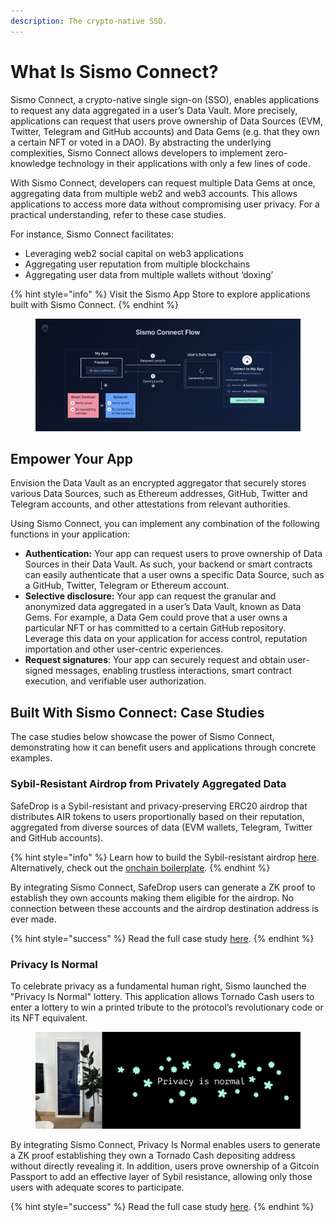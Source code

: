 ```yaml
---
description: The crypto-native SSO.
---
```


# What Is Sismo Connect?

Sismo Connect, a crypto-native single sign-on (SSO), enables applications to request any data aggregated in a user’s Data Vault. More precisely, applications can request that users prove ownership of Data Sources (EVM, Twitter, Telegram and GitHub accounts) and Data Gems (e.g. that they own a certain NFT or voted in a DAO). By abstracting the underlying complexities, Sismo Connect allows developers to implement zero-knowledge technology in their applications with only a few lines of code.

With Sismo Connect, developers can request multiple Data Gems at once, aggregating data from multiple web2 and web3 accounts. This allows applications to access more data without compromising user privacy. For a practical understanding, refer to these case studies.

For instance, Sismo Connect facilitates:

* Leveraging web2 social capital on web3 applications
* Aggregating user reputation from multiple blockchains
* Aggregating user data from multiple wallets without ‘doxing’

{% hint style="info" %}
Visit the Sismo App Store to explore applications built with Sismo Connect.
{% endhint %}

<figure><img src="../.gitbook/assets/Sismo Connect Flow.png" alt=""><figcaption></figcaption></figure>

## Empower Your App

Envision the Data Vault as an encrypted aggregator that securely stores various Data Sources, such as Ethereum addresses, GitHub, Twitter and Telegram accounts, and other attestations from relevant authorities.

Using Sismo Connect, you can implement any combination of the following functions in your application:

* **Authentication:** Your app can request users to prove ownership of Data Sources in their Data Vault. As such, your backend or smart contracts can easily authenticate that a user owns a specific Data Source, such as a GitHub, Twitter, Telegram or Ethereum account.
* **Selective disclosure:** Your app can request the granular and anonymized data aggregated in a user’s Data Vault, known as Data Gems. For example, a Data Gem could prove that a user owns a particular NFT or has committed to a certain GitHub repository. Leverage this data on your application for access control, reputation importation and other user-centric experiences.
* **Request signatures**: Your app can securely request and obtain user-signed messages, enabling trustless interactions, smart contract execution, and verifiable user authorization.

## Built With Sismo Connect: Case Studies

The case studies below showcase the power of Sismo Connect, demonstrating how it can benefit users and applications through concrete examples.

### Sybil-Resistant Airdrop from Privately Aggregated Data

SafeDrop is a Sybil-resistant and privacy-preserving ERC20 airdrop that distributes AIR tokens to users proportionally based on their reputation, aggregated from diverse sources of data (EVM wallets, Telegram, Twitter and GitHub accounts).

{% hint style="info" %}
Learn how to build the Sybil-resistant airdrop [here](../build-with-sismo-connect/tutorials/onchain-tutorials/tuto.md). Alternatively, check out the [onchain boilerplate](../build-with-sismo-connect/run-example-apps/onchain-sample-project.md).
{% endhint %}

By integrating Sismo Connect, SafeDrop users can generate a ZK proof to establish they own accounts making them eligible for the airdrop. No connection between these accounts and the airdrop destination address is ever made.

{% hint style="success" %}
Read the full case study [here](https://case-studies.sismo.io/db/safe-drop).
{% endhint %}

### Privacy Is Normal

To celebrate privacy as a fundamental human right, Sismo launched the "Privacy Is Normal" lottery. This application allows Tornado Cash users to enter a lottery to win a printed tribute to the protocol’s revolutionary code or its NFT equivalent.

<figure><img src="../.gitbook/assets/Docs_PrivacyIsNormal_UseCase.png" alt=""><figcaption></figcaption></figure>

By integrating Sismo Connect, Privacy Is Normal enables users to generate a ZK proof establishing they own a Tornado Cash depositing address without directly revealing it. In addition, users prove ownership of a Gitcoin Passport to add an effective layer of Sybil resistance, allowing only those users with adequate scores to participate.

{% hint style="success" %}
Read the full case study [here](https://sismo.notion.site/PROD-Sybil-resistant-anonymous-Lottery-gated-to-Tornado-Cash-users-1cdeef27f4d243f4a40c7aaa74e40ee9).
{% endhint %}
